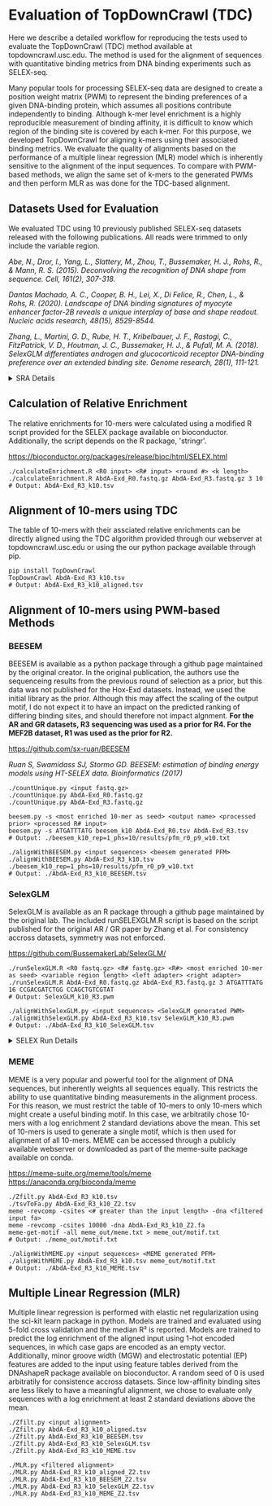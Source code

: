 # Evaluation of TopDownCrawl (TDC)
Here we describe a detailed workflow for reproducing the tests used to evaluate the TopDownCrawl (TDC) method available at topdowncrawl.usc.edu. The method is used for the alignment of sequences with quantitative binding metrics from DNA binding experiments such as SELEX-seq.

Many popular tools for processing SELEX-seq data are designed to create a position weight matrix (PWM) to represent the binding preferences of a given DNA-binding protein, which assumes all positions contribute independently to binding. Although k-mer level enrichment is a highly reproducible measurement of binding affinity, it is difficult to know which region of the binding site is covered by each k-mer. For this purpose, we developed TopDownCrawl for aligning k-mers using their associated binding metrics. We evaluate the quality of alignments based on the performance of a multiple linear regression (MLR) model which is inherently sensitive to the alignment of the input sequences. To compare with PWM-based methods, we align the same set of k-mers to the generated PWMs and then perform MLR as was done for the TDC-based alignment. 

## Datasets Used for Evaluation
We evaluated TDC using 10 previously published SELEX-seq datasets released with the following publications. All reads were trimmed to only include the variable region.

*Abe, N., Dror, I., Yang, L., Slattery, M., Zhou, T., Bussemaker, H. J., Rohs, R., & Mann, R. S. (2015). Deconvolving the recognition of DNA shape from sequence. Cell, 161(2), 307-318.*

*Dantas Machado, A. C., Cooper, B. H., Lei, X., Di Felice, R., Chen, L., & Rohs, R. (2020). Landscape of DNA binding signatures of myocyte enhancer factor-2B reveals a unique interplay of base and shape readout. Nucleic acids research, 48(15), 8529-8544.*

*Zhang, L., Martini, G. D., Rube, H. T., Kribelbauer, J. F., Rastogi, C., FitzPatrick, V. D., Houtman, J. C., Bussemaker, H. J., & Pufall, M. A. (2018). SelexGLM differentiates androgen and glucocorticoid receptor DNA-binding preference over an extended binding site. Genome research, 28(1), 111-121.*

<details><summary style="font-size:14px">SRA Details</summary>

| SRA | Renamed File |
| --- | --- |
| SRR5340724 | AR_R0.fastq.gz |
| SRR5340730 | AR_R3.fastq.gz |
| SRR5340729 | AR_R4.fastq.gz |
| SRR5340724 | GR_R0.fastq.gz |
| SRR5340721 | GR_R3.fastq.gz |
| SRR5340720 | GR_R4.fastq.gz |
| SRR7450249 | MEF2B_R0.fastq.gz |
| SRR7450250 | MEF2B_R1.fastq.gz |
| SRR7450251 | MEF2B_R2.fastq.gz |
| SRR1765757 | AbdA-Exd_R0.fastq.gz |
| SRR1765754 | AbdA-Exd_R3.fastq.gz |
| SRR1765757 | Dfd-Exd_R0.fastq.gz |
| SRR1765752 | Dfd-Exd_R3.fastq.gz |
| SRR1765757 | Lab-Exd_R0.fastq.gz |
| SRR1765751 | Lab-Exd_R3.fastq.gz |
| SRR1765759 | PbFl-Exd_R0.fastq.gz |
| SRR1765746 | PbFl-Exd_R3.fastq.gz |
| SRR1765756 | Scr-Exd_R0.fastq.gz |
| SRR1765733 | Scr-Exd_R3.fastq.gz |
| SRR1765756 | UbxIa-Exd_R0.fastq.gz |
| SRR1765750 | UbxIa-Exd_R3.fastq.gz |
| SRR1765757 | UbxIVa-Exd_R0.fastq.gz |
| SRR1765753 | UbxIVa-Exd_R3.fastq.gz |
</details>

## Calculation of Relative Enrichment
The relative enrichments for 10-mers were calculated using a modified R script provided for the SELEX package available on bioconductor. Additionally, the script depends on the R package, 'stringr'.

https://bioconductor.org/packages/release/bioc/html/SELEX.html

```
./calculateEnrichment.R <R0 input> <R# input> <round #> <k length>
./calculateEnrichment.R AbdA-Exd_R0.fastq.gz AbdA-Exd_R3.fastq.gz 3 10
# Output: AbdA-Exd_R3_k10.tsv
```

## Alignment of 10-mers using TDC
The table of 10-mers with their assciated relative enrichments can be directly aligned using the TDC algorithm provided through our webserver at topdowncrawl.usc.edu or using the our python package available through pip.

```
pip install TopDownCrawl
TopDownCrawl AbdA-Exd_R3_k10.tsv
# Output: AbdA-Exd_R3_k10_aligned.tsv
```

## Alignment of 10-mers using PWM-based Methods

### BEESEM
BEESEM is available as a python package through a github page maintained by the original creator. In the original publication, the authors use the sequenceing results from the previous round of selection as a prior, but this data was not published for the Hox-Exd datasets. Instead, we used the initial library as the prior. Although this may affect the scaling of the output motif, I do not expect it to have an impact on the predicted ranking of differing binding sites, and should therefore not impact algnment. **For the AR and GR datasets, R3 sequencing was used as a prior for R4. For the MEF2B dataset, R1 was used as the prior for R2.** 

https://github.com/sx-ruan/BEESEM

*Ruan S, Swamidass SJ, Stormo GD. BEESEM: estimation of binding energy models using HT-SELEX data. Bioinformatics (2017)*

```
./countUnique.py <input fastq.gz>
./countUnique.py AbdA-Exd_R0.fastq.gz
./countUnique.py AbdA-Exd_R3.fastq.gz

beesem.py -s <most enriched 10-mer as seed> <output name> <processed prior> <processed R# input>
beesem.py -s ATGATTTATG beesem_k10 AbdA-Exd_R0.tsv AbdA-Exd_R3.tsv
# Output: ./beesem_k10_rep=1_phs=10/results/pfm_r0_p9_w10.txt

./alignWithBEESEM.py <input sequences> <beesem generated PFM>
./alignWithBEESEM.py AbdA-Exd_R3_k10.tsv ./beesem_k10_rep=1_phs=10/results/pfm_r0_p9_w10.txt
# Output: ./AbdA-Exd_R3_k10_BEESEM.tsv
``` 

### SelexGLM
SelexGLM is available as an R package through a github page maintained by the original lab. The included runSELEXGLM.R script is based on the script published for the original AR / GR paper by Zhang et al. For consistency accross datasets, symmetry was not enforced. 

https://github.com/BussemakerLab/SelexGLM/

```
./runSelexGLM.R <R0 fastq.gz> <R# fastq.gz> <R#> <most enriched 10-mer as seed> <variable region length> <left adapter> <right adapter>
./runSelexGLM.R AbdA-Exd_R0.fastq.gz AbdA-Exd_R3.fastq.gz 3 ATGATTTATG 16 CCGACGATCTGG CCAGCTGTCGTAT
# Output: SelexGLM_k10_R3.pwm

./alignWithSelexGLM.py <input sequences> <SelexGLM generated PWM>
./alignWithSelexGLM.py AbdA-Exd_R3_k10.tsv SelexGLM_k10_R3.pwm
# Output: ./AbdA-Exd_R3_k10_SelexGLM.tsv

```

<details><summary style="font-size:14px">SELEX Run Details</summary>

```
# Hox-Exd
varLen = 16
leftFixed = "CCGACGATCTGG"
rightFixed = "CCAGCTGTCGTAT"

# AR / GR
varLen = 23
leftFixed = "GTTCAGAGTTCTACAGTCCGACGATC"
rightFixed = "TGGAATTCTCGGGTGCCAAGG"

# MEF2B
varLen = 16
leftFixed = "GAGTTCTACAGTCCGACGATCCGC"
rightFixed = "CCTGGAATTCTCGGGTGCCA"
```
</details>

### MEME
MEME is a very popular and powerful tool for the alignment of DNA sequences, but inherently weights all sequences equally. This restricts the ability to use quantitative binding measurements in the alignment process. For this reason, we must restrict the table of 10-mers to only 10-mers which might create a useful binding motif. In this case, we arbitratily chose 10-mers with a log enrichment 2 standard deviations above the mean. This set of 10-mers is used to generate a single motif, which is then used for alignment of all 10-mers. MEME can be accessed through a publicly available webserver or downloaded as part of the meme-suite package available on conda. 

https://meme-suite.org/meme/tools/meme
https://anaconda.org/bioconda/meme

```
./Zfilt.py AbdA-Exd_R3_k10.tsv
./tsvToFa.py AbdA-Exd_R3_k10_Z2.tsv
meme -revcomp -csites <# greater than the input length> -dna <filtered input fa>
meme -revcomp -csites 10000 -dna AbdA-Exd_R3_k10_Z2.fa 
meme-get-motif -all meme_out/meme.txt > meme_out/motif.txt
# Output: ./meme_out/motif.txt

./alignWithMEME.py <input sequences> <MEME generated PFM>
./alignWithMEME.py AbdA-Exd_R3_k10.tsv meme_out/motif.txt
# Output: ./AbdA-Exd_R3_k10_MEME.tsv
```

## Multiple Linear Regression (MLR)
Multiple linear regression is performed with elastic net regularization using the sci-kit learn package in python. Models are trained and evaluated using 5-fold cross validation and the median R² is reported. Models are trained to predict the log enrichment of the aligned input using 1-hot encoded sequences, in which case gaps are encoded as an empty vector. Additionally, minor groove width (MGW) and electrostatic potential (EP) features are added to the input using feature tables derived from the DNAshapeR package available on bioconductor. A random seed of 0 is used arbitratily for consistence accross datasets. Since low-affinity binding sites are less likely to have a meaningful alignment, we chose to evaluate only sequences with a log enrichment at least 2 standard deviations above the mean. 

```
./Zfilt.py <input alignment>
./Zfilt.py AbdA-Exd_R3_k10_aligned.tsv
./Zfilt.py AbdA-Exd_R3_k10_BEESEM.tsv
./Zfilt.py AbdA-Exd_R3_k10_SelexGLM.tsv
./Zfilt.py AbdA-Exd_R3_k10_MEME.tsv

./MLR.py <filtered alignment>
./MLR.py AbdA-Exd_R3_k10_aligned_Z2.tsv
./MLR.py AbdA-Exd_R3_k10_BEESEM_Z2.tsv
./MLR.py AbdA-Exd_R3_k10_SelexGLM_Z2.tsv
./MLR.py AbdA-Exd_R3_k10_MEME_Z2.tsv
```